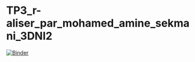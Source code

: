 # TP3_r-aliser_par_mohamed_amine_sekmani_3DNI2

[![Binder](https://mybinder.org/badge_logo.svg)](https://mybinder.org/v2/gh/sekmani/TP3_r-aliser_par_mohamed_amine_sekmani_3DNI2/main?filepath=TP3_r%C3%A9aliser_par_mohamed_amine_sekmani_3DNI2.ipynb)

